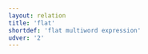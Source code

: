 ```yaml
---
layout: relation
title: 'flat'
shortdef: 'flat multiword expression'
udver: '2'
---
```

<!-- Interlanguage links updated Út zář 29 18:41:22 CEST 2020 -->

